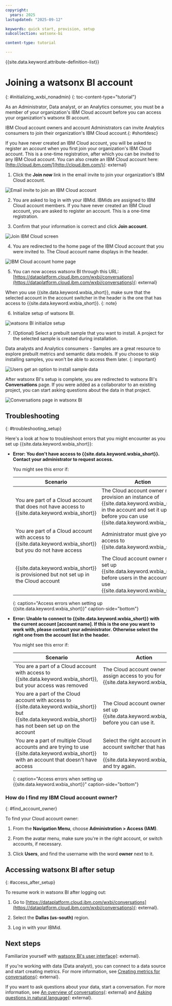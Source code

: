 ```yaml
---
copyright:
  years: 2025
lastupdated: "2025-09-12"

keywords: quick start, provision, setup
subcollection: watsonx-bi

content-type: tutorial

---
```


{{site.data.keyword.attribute-definition-list}}


# Joining a watsonx BI account
{: #initializing_wxbi_nonadmin}
{: toc-content-type="tutorial"}

As an Administrator, Data analyst, or an Analytics consumer, you must be a member of your organization's IBM Cloud account before you can access your organization's watsonx BI account.

IBM Cloud account owners and account Administrators can invite Analytics consumers to join their organization's IBM Cloud account.{: #shortdesc}

If you have never created an IBM Cloud account, you will be asked to register an account when you first join your organization's IBM Cloud account. This is a one-time registration, after which you can be invited to any IBM Cloud account. You can also create an IBM Cloud account here: [http://cloud.ibm.com/](http://cloud.ibm.com/){: external} 

1. Click the **Join now** link in the email invite to join your organization's IBM Cloud account.

  ![Email invite to join an IBM Cloud account](images/invite_email.png)

2. You are asked to log in with your IBMid. IBMids are assigned to IBM Cloud account members. If you have never created an IBM Cloud account, you are asked to register an account. This is a one-time registration. 

3. Confirm that your information is correct and click **Join account**. 

  ![Join IBM Cloud screen](images/join_ibm_cloud.png)

4. You are redirected to the home page of the IBM Cloud account that you were invited to. The Cloud account name displays in the header.

  ![IBM Cloud account home page](images/user_cloud_account.png)

5. You can now access watsonx BI through this URL: [https://dataplatform.cloud.ibm.com/wxbi/conversations](https://dataplatform.cloud.ibm.com/wxbi/conversations){: external}

  When you use {{site.data.keyword.wxbia_short}}, make sure that the selected account in the account switcher in the header is the one that has access to {{site.data.keyword.wxbia_short}}. 
  {: note}

6. Initialize setup of watsonx BI.

![watsonx BI initialize setup](images/user_initialize_wxBI_setup.png)

7. (Optional) Select a prebuilt sample that you want to install. A project for the selected sample is created during installation.

  Data analysts and Analytics consumers - Samples are a great resource to explore prebuilt metrics and semantic data models. If you choose to skip installing samples, you won't be able to access them later. 
  {: important}

  ![Users get an option to install sample data](images/user_setup_sample.png)

After watsonx BI's setup is complete, you are redirected to watsonx BI's **Conversations** page. If you were added as a collaborator to an existing project, you can start asking questions about the data in that project.

![Conversations page in watsonx BI](images/user_conversation.png)

## Troubleshooting 
{: #troubleshooting_setup}

 Here's a look at how to troubleshoot errors that you might encounter as you set up {{site.data.keyword.wxbia_short}}:

- **Error: You don't have access to {{site.data.keyword.wxbia_short}}. Contact your administrator to request access.**

  You might see this error if: 

  | Scenario | Action  |
  |-------|-------------|
  | You are part of a Cloud account that does not have access to {{site.data.keyword.wxbia_short}} | The Cloud account owner must provision an instance of {{site.data.keyword.wxbia_short}} in the account and set it up before you can use {{site.data.keyword.wxbia_short}}. |
  | You are part of a Cloud account with access to {{site.data.keyword.wxbia_short}} but you do not have access| Administrator must give you access to {{site.data.keyword.wxbia_short}} |
  | {{site.data.keyword.wxbia_short}} is provisioned but not set up in the Cloud account | The Cloud account owner must set up {{site.data.keyword.wxbia_short}} before users in the account can use {{site.data.keyword.wxbia_short}}. | 
  {: caption="Access errors when setting up {{site.data.keyword.wxbia_short}}" caption-side="bottom"}


- **Error: Unable to connect to {{site.data.keyword.wxbia_short}} with the current account [account name]. If this is the one you want to work with, please contact your administrator. Otherwise select the right one from the account list in the header.**

  You might see this error if: 

   | Scenario | Action  |
   |-------|-------------|
   | You are a part of a Cloud account with access to {{site.data.keyword.wxbia_short}}, but your access was removed | The Cloud account owner can assign access to you for {{site.data.keyword.wxbia_short}}.|
   | You are a part of the Cloud account with access to {{site.data.keyword.wxbia_short}} but {{site.data.keyword.wxbia_short}} has not been set up on the account| The Cloud account owner must set up {{site.data.keyword.wxbia_short}} before you can use it.|
   |You are a part of multiple Cloud accounts and are trying to use {{site.data.keyword.wxbia_short}} with an account that doesn't have access | Select the right account in the account switcher that has access to {{site.data.keyword.wxbia_short}} and try again.
   {: caption="Access errors when setting up {{site.data.keyword.wxbia_short}}" caption-side="bottom"}

### How do I find my IBM Cloud account owner? 
{: #find_account_owner}

To find your Cloud account owner:

1. From the **Navigation Menu**, choose **Administration > Access (IAM)**.

2. From the avatar menu, make sure you're in the right account, or switch accounts, if necessary.

3. Click **Users**, and find the username with the word **owner** next to it.

## Accessing watsonx BI after setup
{: #access_after_setup}

To resume work in watsonx BI after logging out:

1. Go to [https://dataplatform.cloud.ibm.com/wxbi/conversations](https://dataplatform.cloud.ibm.com/wxbi/conversations){: external}.

2. Select the **Dallas (us-south)** region.

3. Log in with your IBMid. 

## Next steps

Familiarize yourself with [watsonx BI's user interface](docs/watsonx-bi?topic=watsonx-bi-user_interface){: external}. 

If you're working with data (Data analyst), you can connect to a data source and start creating metrics. For more information, see [Creating metrics for conversations](/docs/watsonx-bi?topic=watsonx-bi-data_analysts_overview){: external}. 

If you want to ask questions about your data, start a conversation. For more information, see [An overview of conversations](/docs/watsonx-bi?topic=watsonx-bi-conv_overview){: external} and [Asking questions in natural language](/docs/watsonx-bi?topic=watsonx-bi-ask){: external}. 
